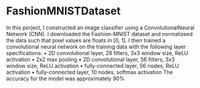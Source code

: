 # FashionMNISTDataset

In this porject, I constructed an image classifier using a ConvolutionalNeural Network (CNN).
I downloaded the Fashion-MNIST dataset and normalizeed the data such that pixel values are floats in [0, 1]. 
I then trained a convolutional neural network on the training data with the following layer specifications:
• 2D convolutional layer, 28 filters, 3x3 window size, ReLU activation
• 2x2 max pooling
• 2D convolutional layer, 56 filters, 3x3 window size, ReLU activation
• fully-connected layer, 56 nodes, ReLU activation
• fully-connected layer, 10 nodes, softmax activation
The accuracy for the model was approximately 90%
